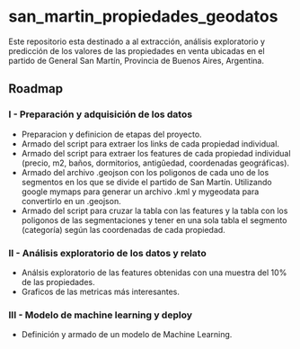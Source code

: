 # san_martin_propiedades_geodatos

Este repositorio esta destinado a al extracción, análisis exploratorio y predicción de los valores de las propiedades en venta ubicadas en el partido de General San Martín, Provincia de Buenos Aires, Argentina.

## Roadmap

### I - Preparación y adquisición de los datos
- Preparacion y definicion de etapas del proyecto.
- Armado del script para extraer los links de cada propiedad individual.
- Armado del script para extraer los features de cada propiedad individual (precio, m2, baños, dormitorios, antigûedad, coordenadas geográficas).
- Armado del archivo .geojson con los poligonos de cada uno de los segmentos en los que se divide el partido de San Martín. Utilizando google mymaps para generar un archivo .kml y mygeodata para convertirlo en un .geojson.
- Armado del script para cruzar la tabla con las features y la tabla con los poligonos de las segmentaciones y tener en una sola tabla el segmento (categoría) según las coordenadas de cada propiedad.

### II - Análisis exploratorio de los datos y relato

- Análsis exploratorio de las features obtenidas con una muestra del 10% de las propiedades.
- Graficos de las metricas más interesantes.

### III - Modelo de machine learning y deploy

- Definición y armado de un modelo de Machine Learning.
